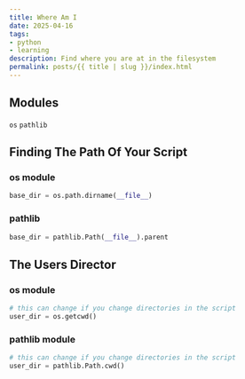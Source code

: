 ```yaml
---
title: Where Am I
date: 2025-04-16
tags:
- python
- learning
description: Find where you are at in the filesystem
permalink: posts/{{ title | slug }}/index.html
---
```


## Modules
`os`
`pathlib`

## Finding The Path Of Your Script
### os module
```python
base_dir = os.path.dirname(__file__)
```

### pathlib
```python
base_dir = pathlib.Path(__file__).parent
```

## The Users Director
### os module
```python
# this can change if you change directories in the script
user_dir = os.getcwd()
```

### pathlib module
```python
# this can change if you change directories in the script
user_dir = pathlib.Path.cwd()
```

